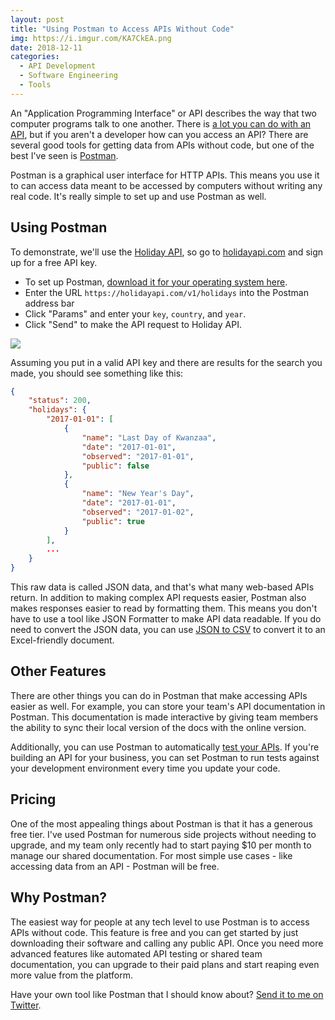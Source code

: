 ```yaml
---
layout: post
title: "Using Postman to Access APIs Without Code"
img: https://i.imgur.com/KA7CkEA.png
date: 2018-12-11
categories: 
  - API Development
  - Software Engineering
  - Tools
---
```


An "Application Programming Interface" or API describes the way that two computer programs talk to one another. There is [a lot you can do with an API](/posts/api-development), but if you aren't a developer how can you access an API? There are several good tools for getting data from APIs without code, but one of the best I've seen is [Postman](https://www.postman.com/).

Postman is a graphical user interface for HTTP APIs. This means you use it to can access data meant to be accessed by computers without writing any real code. It's really simple to set up and use Postman as well.

## Using Postman

To demonstrate, we'll use the [Holiday API](https://holidayapi.com/), so go to [holidayapi.com](https://holidayapi.com/) and sign up for a free API key.

- To set up Postman, [download it for your operating system here](https://www.getpostman.com/apps).
- Enter the URL `https://holidayapi.com/v1/holidays` into the Postman address bar
- Click "Params" and enter your `key`, `country`, and `year`.
- Click "Send" to make the API request to Holiday API.

![](https://i.imgur.com/B63DsOZ.png)

Assuming you put in a valid API key and there are results for the search you made, you should see something like this:

```json
{
    "status": 200,
    "holidays": {
        "2017-01-01": [
            {
                "name": "Last Day of Kwanzaa",
                "date": "2017-01-01",
                "observed": "2017-01-01",
                "public": false
            },
            {
                "name": "New Year's Day",
                "date": "2017-01-01",
                "observed": "2017-01-02",
                "public": true
            }
        ],
        ...
	}
}
```

This raw data is called JSON data, and that's what many web-based APIs return. In addition to making complex API requests easier, Postman also makes responses easier to read by formatting them. This means you don't have to use a tool like JSON Formatter to make API data readable. If you do need to convert the JSON data, you can use [JSON to CSV](https://json-csv.com/) to convert it to an Excel-friendly document.

## Other Features

There are other things you can do in Postman that make accessing APIs easier as well. For example, you can store your team's API documentation in Postman. This documentation is made interactive by giving team members the ability to sync their local version of the docs with the online version.

Additionally, you can use Postman to automatically [test your APIs](/posts/api-strat-2017-presentation). If you're building an API for your business, you can set Postman to run tests against your development environment every time you update your code.

## Pricing

One of the most appealing things about Postman is that it has a generous free tier. I've used Postman for numerous side projects without needing to upgrade, and my team only recently had to start paying $10 per month to manage our shared documentation. For most simple use cases - like accessing data from an API - Postman will be free.

## Why Postman?

The easiest way for people at any tech level to use Postman is to access APIs without code. This feature is free and you can get started by just downloading their software and calling any public API. Once you need more advanced features like automated API testing or shared team documentation, you can upgrade to their paid plans and start reaping even more value from the platform.

Have your own tool like Postman that I should know about? [Send it to me on Twitter](https://twitter.com/karllhughes).
